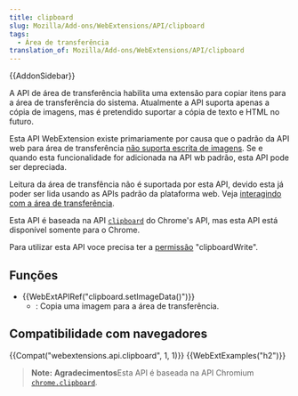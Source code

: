 ```yaml
---
title: clipboard
slug: Mozilla/Add-ons/WebExtensions/API/clipboard
tags:
  - Área de transferência
translation_of: Mozilla/Add-ons/WebExtensions/API/clipboard
---
```

{{AddonSidebar}}

A API de área de transferência habilita uma extensão para copiar itens para a área de transferência do sistema. Atualmente a API suporta apenas a cópia de imagens, mas é pretendido suportar a cópia de texto e HTML no futuro.

Esta API WebExtension existe primariamente por causa que o padrão da API web para área de transferência [não suporta escrita de imagens](https://w3c.github.io/clipboard-apis/#writing-to-clipboard). Se e quando esta funcionalidade for adicionada na API wb padrão, esta API pode ser depreciada.

Leitura da área de transfência não é suportada por esta API, devido esta já poder ser lida usando as APIs padrão da plataforma web. Veja [interagindo com a área de transferência](https://developer.mozilla.org/en-US/Add-ons/WebExtensions/Interact_with_the_clipboard#Reading_from_the_clipboard).

Esta API é baseada na API [`clipboard`](https://developer.chrome.com/apps/clipboard) do Chrome's API, mas esta API está disponível somente para o Chrome.

Para utilizar esta API voce precisa ter a [permissão](/pt-BR/docs/Mozilla/Add-ons/WebExtensions/manifest.json/permissions) "clipboardWrite".

## Funções

- {{WebExtAPIRef("clipboard.setImageData()")}}
  - : Copia uma imagem para a área de transferência.

## Compatibilidade com navegadores

{{Compat("webextensions.api.clipboard", 1, 1)}} {{WebExtExamples("h2")}}

> **Note:** **Agradecimentos**Esta API é baseada na API Chromium [`chrome.clipboard`](https://developer.chrome.com/apps/clipboard).

